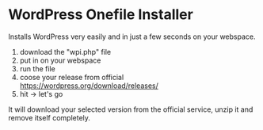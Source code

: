 # WordPress Onefile Installer 
Installs WordPress very easily and in just a few seconds on your webspace.

1. download the "wpi.php" file
2. put in on your webspace
3. run the file
4. coose your release from official https://wordpress.org/download/releases/
5. hit -> let's go

It will download your selected version from the official service, unzip it and remove itself completely.
